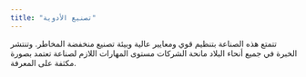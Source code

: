 ```yaml
---
title: "تصنيع الأدوية"
---
```

تتمتع هذه الصناعة بتنظيم قوي ومعايير عالية وبيئة تصنيع منخفضة المخاطر. وتنتشر الخبرة في جميع أنحاء البلاد مانحة الشركات مستوى المهارات اللازم لصناعة تعتمد بصورة مكثفة على المعرفة.
